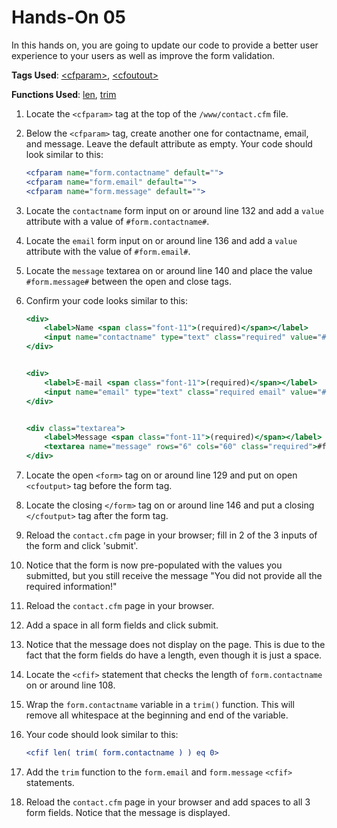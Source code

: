 # Hands-On 05

In this hands on, you are going to update our code to provide a better user experience to your users as well as improve the form validation.

**Tags Used**: [\<cfparam>](https://helpx.adobe.com/coldfusion/cfml-reference/coldfusion-tags/tags-p-q/cfparam.html), [\<cfoutout>](https://helpx.adobe.com/coldfusion/cfml-reference/coldfusion-tags/tags-m-o/cfoutput.html)

**Functions Used**: [len](https://helpx.adobe.com/coldfusion/cfml-reference/coldfusion-functions/functions-l/len.html), [trim](https://helpx.adobe.com/coldfusion/cfml-reference/coldfusion-functions/functions-t-z/trim.html)

1. Locate the `<cfparam>` tag at the top of the `/www/contact.cfm` file.
1. Below the `<cfparam>` tag, create another one for contactname, email, and message. Leave the default attribute as empty. Your code should look similar to this:

    ```cfml
    <cfparam name="form.contactname" default="">
    <cfparam name="form.email" default="">
    <cfparam name="form.message" default="">
    ```

1. Locate the `contactname` form input on or around line 132 and add a `value` attribute with a value of `#form.contactname#`.
1. Locate the `email` form input on or around line 136 and add a `value` attribute with the value of `#form.email#`.
1. Locate the `message` textarea on or around line 140 and place the value `#form.message#` between the open and close tags.
1. Confirm your code looks similar to this:

    ```cfml
    <div>
        <label>Name <span class="font-11">(required)</span></label>
        <input name="contactname" type="text" class="required" value="#form.contactname#"/>
    </div>


    <div>
        <label>E-mail <span class="font-11">(required)</span></label>
        <input name="email" type="text" class="required email" value="#form.email#"/>
    </div>


    <div class="textarea">
        <label>Message <span class="font-11">(required)</span></label>
        <textarea name="message" rows="6" cols="60" class="required">#form.message#</textarea>
    </div>
    ```

1. Locate the open `<form>` tag on or around line 129 and put on open `<cfoutput>` tag before the form tag.
1. Locate the closing `</form>` tag on or around line 146 and put a closing `</cfoutput>` tag after the form tag.
1. Reload the `contact.cfm` page in your browser; fill in 2 of the 3 inputs of the form and click 'submit'.
1. Notice that the form is now pre-populated with the values you submitted, but you still receive the message "You did not provide all the required information!"
1. Reload the `contact.cfm` page in your browser.
1. Add a space in all form fields and click submit.
1. Notice that the message does not display on the page. This is due to the fact that the form fields do have a length, even though it is just a space.
1. Locate the `<cfif>` statement that checks the length of `form.contactname` on or around line 108.
1. Wrap the `form.contactname` variable in a `trim()` function. This will remove all whitespace at the beginning and end of the variable.
1. Your code should look similar to this:

    ```cfml
    <cfif len( trim( form.contactname ) ) eq 0>
    ```

1. Add the `trim` function to the `form.email` and `form.message` `<cfif>` statements.
1. Reload the `contact.cfm` page in your browser and add spaces to all 3 form fields. Notice that the message is displayed.
